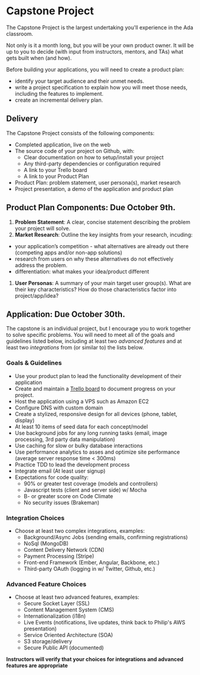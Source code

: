 # Capstone Project

The Capstone Project is the largest undertaking you'll experience in the Ada classroom.

Not only is it a month long, but you will be your own product owner. It will be up to you to decide (with input from instructors, mentors, and TAs) what gets built when (and how).

Before building your applications, you will need to create a product plan:

  - identify your target audience and their unmet needs.
  - write a project specification to explain how you will meet those needs, including the features to implement.
  - create an incremental delivery plan.

## Delivery
The Capstone Project consists of the following components:

- Completed application, live on the web
- The source code of your project on Github, with:
  - Clear documentation on how to setup/install your project
  - Any third-party dependencies or configuration required
  - A link to your Trello board
  - A link to your Product Plan
- Product Plan: problem statement, user persona(s), market research
- Project presentation, a demo of the application and product plan

## Product Plan Components: Due October 9th.

1. __Problem Statement__: A clear, concise statement describing the problem your project will solve.
1. __Market Research__: Outline the key insights from your research, incuding:
  - your application’s competition - what alternatives are already out there (competing apps and/or non-app solutions)
  - research from users on why these alternatives do not effectively address the problem.
  - differentiation: what makes your idea/product different
1. __User Personas__: A summary of your main target user group(s). What are their key characteristics? How do those characteristics factor into project/app/idea?

## Application: Due October 30th.

The capstone is an individual project, but I encourage you to work together to solve specific problems. You will need to meet all of the goals and guidelines listed below, including at least two _advanced features_ and at least two _integrations_ from (or similar to) the lists below.

### Goals & Guidelines
- Use your product plan to lead the functionality development of their application
- Create and maintain a [Trello board](https://trello.com/) to document progress on your project.
- Host the application using a VPS such as Amazon EC2
- Configure DNS with custom domain
- Create a stylized, responsive design for all devices (phone, tablet, display)
- At least 10 items of seed data for each concept/model
- Use background jobs for any long running tasks (email, image processing, 3rd party data manipulation)
- Use caching for slow or bulky database interactions
- Use performance analytics to asses and optimize site performance (average server response time < 300ms)
- Practice TDD to lead the development process
- Integrate email (At least user signup)
- Expectations for code quality:
    - 90% or greater test coverage (models and controllers)
    - Javascript tests (client and server side) w/ Mocha
    - B- or greater score on Code Climate
    - No security issues (Brakeman)

### Integration Choices
- Choose at least two complex integrations, examples:
  - Background/Async Jobs (sending emails, confirming registrations)
  - NoSql (MongoDB)
  - Content Delivery Network (CDN)
  - Payment Processing (Stripe)
  - Front-end Framework (Ember, Angular, Backbone, etc.)
  - Third-party OAuth (logging in w/ Twitter, Github, etc.)

### Advanced Feature Choices
- Choose at least two advanced features, examples:
  - Secure Socket Layer (SSL)
  - Content Management System (CMS)
  - Internationalization (i18n)
  - Live Events (notifications, live updates, think back to Philip's AWS presentation)
  - Service Oriented Architecture (SOA)
  - S3 storage/delivery
  - Secure Public API (documented)

__Instructors will verify that your choices for integrations and advanced features are appropriate__
